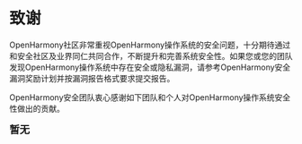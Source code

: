 # 致谢

OpenHarmony社区非常重视OpenHarmony操作系统的安全问题，十分期待通过和安全社区及业界同仁共同合作，不断提升和完善系统安全性。如果您或您的团队发现OpenHarmony操作系统中存在安全或隐私漏洞，请参考OpenHarmony安全漏洞奖励计划并按漏洞报告格式要求提交报告。

OpenHarmony安全团队衷心感谢如下团队和个人对OpenHarmony操作系统安全性做出的贡献。

<font size=4>**暂无**</font>
